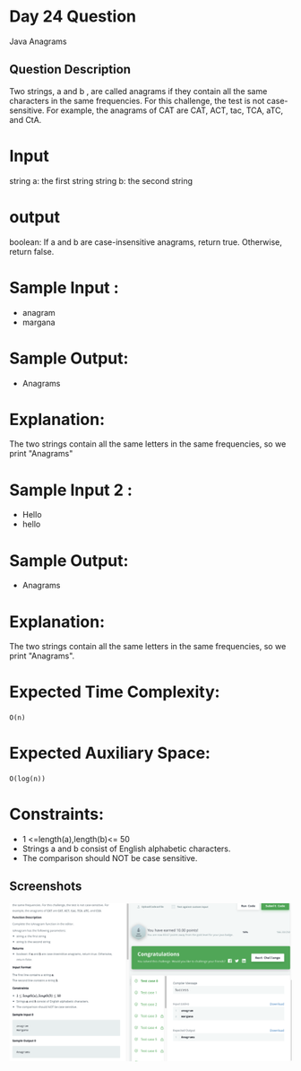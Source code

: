 
# Day 24 Question
Java Anagrams


## Question Description
Two strings, a  and b , are called anagrams if they contain all the same characters in the same frequencies. For this challenge, the test is not case-sensitive. For example, the anagrams of CAT are CAT, ACT, tac, TCA, aTC, and CtA.

# Input
string a: the first string
string b: the second string
# output
boolean: If a and b are case-insensitive anagrams, return true. Otherwise, return false.

# Sample Input :
- anagram
- margana
# Sample Output: 
- Anagrams

# Explanation:
The two strings contain all the same letters in the same frequencies, so we print "Anagrams"

# Sample Input 2  :
- Hello
- hello
# Sample Output: 
- Anagrams

# Explanation:
The two strings contain all the same letters in the same frequencies, so we print "Anagrams".

# Expected Time Complexity: 
`O(n)`
# Expected Auxiliary Space: 
`O(log(n))`
# Constraints:

- 1 <=length(a),length(b)<= 50
- Strings a and b consist of English alphabetic characters.
- The comparison should NOT be case sensitive.



## Screenshots

![Solution Screenshot](/ProgramSS/Solution24.png)

